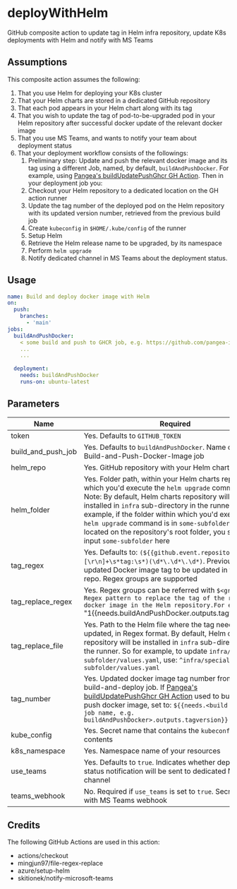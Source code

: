 # deployWithHelm
GitHub composite action to update tag in Helm infra repository, update K8s deployments with Helm and notify with MS Teams

## Assumptions ##
This composite action assumes the following:
1. That you use Helm for deploying your K8s cluster
2. That your Helm charts are stored in a dedicated GitHub repository
3. That each pod appears in your Helm chart along with its tag
4. That you wish to update the tag of pod-to-be-upgraded pod in your Helm repository after successful docker update of the relevant docker image 
5. That you use MS Teams, and wants to notify your team about deployment status
6. That your deployment workflow consists of the followings:
    1. Preliminary step: Update and push the relevant docker image and its tag using a different Job, named, by default, `buildAndPushDocker`. For example, using [Pangea's buildUpdatePushGhcr GH Action](https://github.com/pangea-it/buildUpdatePushGhcr). Then in your deployment job you:
    2. Checkout your Helm repository to a dedicated location on the GH action runner
    3. Update the tag number of the deployed pod on the Helm repository with its updated version number, retrieved from the previous build job
    4. Create `kubeconfig` in `$HOME/.kube/config` of the runner
    5. Setup Helm
    6. Retrieve the Helm release name to be upgraded, by its namespace
    7. Perform `helm upgrade`
    8. Notify dedicated channel in MS Teams about the deployment status.

## Usage ##
```yaml
name: Build and deploy docker image with Helm
on:
  push:
    branches:
      - 'main' 
jobs:
  buildAndPushDocker:
    < some build and push to GHCR job, e.g. https://github.com/pangea-it/buildUpdatePushGhcr >
    ...
    ...
    
  deployment:
    needs: buildAndPushDocker
    runs-on: ubuntu-latest
```
    
## Parameters ##
Name                  | Required                                      
-------------         | -------------                                
token                 | Yes. Defaults to `GITHUB_TOKEN`
build_and_push_job    | Yes. Defaults to `buildAndPushDocker`. Name of previous Build-and-Push-Docker-Image job
helm_repo             | Yes. GitHub repository with your Helm charts
helm_folder           | Yes. Folder path, within your Helm charts repo, within which you'd execute the `helm upgrade` command. Note: By default, Helm charts repository will be installed in `infra` sub-directory in the runner. So, for example, if the folder within which you'd execute the `helm upgrade` command is in `some-subfolder` which is located on the repository's root folder, you should input `some-subfolder` here
tag_regex             | Yes. Defaults to: `(${{github.event.repository.name}}[\r\n]+\s*tag:\s*)(\d*\.\d*\.\d*)`. Previously-updated Docker image tag to be updated in the Helm repo. Regex groups are supported
tag_replace_regex     | Yes. Regex groups can be referred with `$<group no>. Regex pattern to replace the tag of the relevant docker image in the Helm repository.For example: `"$1${{needs.buildAndPushDocker.outputs.tagversion}}"`.
tag_replace_file      | Yes. Path to the Helm file where the tag needs to be updated, in Regex format. By default, Helm charts repository will be installed in `infra` sub-directory in the runner. So for example, to update `infra/special-subfolder/values.yaml`, use: `^infra/special-subfolder/values.yaml`
tag_number            | Yes. Updated docker image tag number from previous build-and-deploy job. If [Pangea's buildUpdatePushGhcr GH Action](https://github.com/pangea-it/buildUpdatePushGhcr) used to build and push docker image, set to: `${{needs.<build and push job name, e.g. buildAndPushDocker>.outputs.tagversion}}`
kube_config           | Yes. Secret name that contains the `kubeconfig` contents
k8s_namespace         | Yes. Namespace name of your resources
use_teams             | Yes. Defaults to `true`. Indicates whether deployment status notification will be sent to dedicated MS Teams channel
teams_webhook         | No. Required if `use_teams` is set to `true`. Secret name with MS Teams webhook

## Credits ##
The following GitHub Actions are used in this action:
+ actions/checkout
+ mingjun97/file-regex-replace
+ azure/setup-helm
+ skitionek/notify-microsoft-teams
